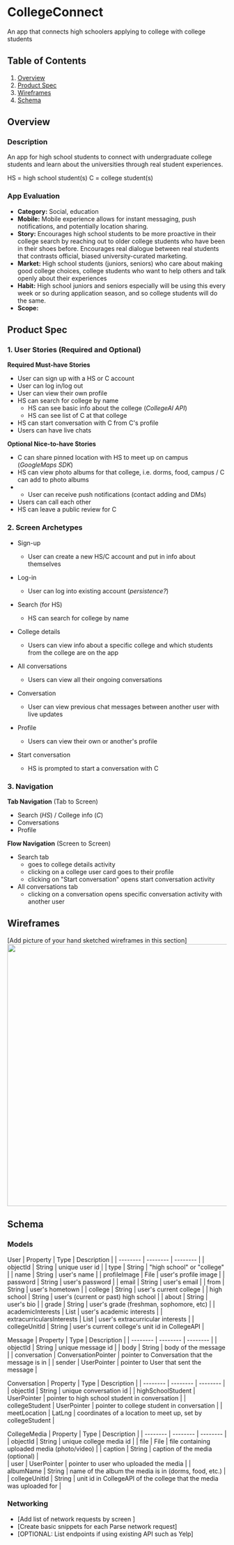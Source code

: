# CollegeConnect
An app that connects high schoolers applying to college with college students

## Table of Contents
1. [Overview](#Overview)
1. [Product Spec](#Product-Spec)
1. [Wireframes](#Wireframes)
2. [Schema](#Schema)

## Overview
### Description
An app for high school students to connect with undergraduate college students and learn about the universities through real student experiences. 

HS = high school student(s)
C = college student(s)

### App Evaluation
- **Category:** Social, education
- **Mobile:** Mobile experience allows for instant messaging, push notifications, and potentially location sharing. 
- **Story:** Encourages high school students to be more proactive in their college search by reaching out to older college students who have been in their shoes before. Encourages real dialogue between real students that contrasts official, biased university-curated marketing. 
- **Market:** High school students (juniors, seniors) who care about making good college choices, college students who want to help others and talk openly about their experiences
- **Habit:** High school juniors and seniors especially will be using this every week or so during application season, and so college students will do the same. 
- **Scope:** 

## Product Spec

### 1. User Stories (Required and Optional)

**Required Must-have Stories**

* User can sign up with a HS or C account
* User can log in/log out
* User can view their own profile
* HS can search for college by name
    * HS can see basic info about the college (*CollegeAI API*)
    * HS can see list of C at that college
* HS can start conversation with C from C's profile
* Users can have live chats

**Optional Nice-to-have Stories**

* C can share pinned location with HS to meet up on campus (*GoogleMaps SDK*)
* HS can view photo albums for that college, i.e. dorms, food, campus / C can add to photo albums
* * User can receive push notifications (contact adding and DMs)
* Users can call each other
* HS can leave a public review for C

### 2. Screen Archetypes

* Sign-up
   * User can create a new HS/C account and put in info about themselves

* Log-in
   * User can log into existing account (*persistence?*)
   
* Search (for HS)
   * HS can search for college by name

* College details
    * Users can view info about a specific college and which students from the college are on the app

* All conversations
    * Users can view all their ongoing conversations

* Conversation
    * User can view previous chat messages between another user with live updates

* Profile
    * Users can view their own or another's profile

* Start conversation
    * HS is prompted to start a conversation with C

### 3. Navigation

**Tab Navigation** (Tab to Screen)

* Search (*HS*) / College info (*C*)
* Conversations
* Profile

**Flow Navigation** (Screen to Screen)

* Search tab
   * goes to college details activity
   * clicking on a college user card goes to their profile
   * clicking on "Start conversation" opens start conversation activity
* All conversations tab
    * clicking on a conversation opens specific conversation activity with another user
    
 ## Wireframes
[Add picture of your hand sketched wireframes in this section]
<img src="https://github.com/janelle-cheung/CollegeConnect/blob/master/Wireframe" width=600>

## Schema 
### Models
User
| Property                     | Type         | Description |
| --------                     | --------     | -------- |
| objectId                     | String       | unique user id |
| type                         | String       | "high school" or "college" |
| name                         | String       | user's name |
| profileImage                 | File         | user's profile image |
| password                     | String       | user's password |
| email                        | String       | user's email |
| from                         | String       | user's hometown |
| college                      | String       | user's current college |
| high school                  | String       | user's (current or past) high school |
| about                        | String       | user's bio |
| grade                        | String       | user's grade (freshman, sophomore, etc) |
| academicInterests            | List<String> | user's academic interests |
| extracurricularsInterests    | List<String> | user's extracurricular interests |
| collegeUnitId                | String       | user's current college's unit id in CollegeAPI |
   
Message
| Property              | Type                  | Description |
| --------              | --------              | -------- |
| objectId              | String                | unique message id |
| body                  | String                | body of the message |
| conversation          | ConversationPointer   | pointer to Conversation that the message is in |
| sender                | UserPointer           | pointer to User that sent the message |
   
Conversation
| Property              | Type                  | Description |
| --------              | --------              | -------- |
| objectId              | String                | unique conversation id |
| highSchoolStudent     | UserPointer           | pointer to high school student in conversation |
| collegeStudent        | UserPointer           | pointer to college student in conversation |
| meetLocation          | LatLng                | coordinates of a location to meet up, set by collegeStudent |
   
CollegeMedia
| Property              | Type                  | Description |
| --------              | --------              | -------- |
| objectId              | String                | unique college media id | 
| file                  | File                  | file containing uploaded media (photo/video) |
| caption               | String                | caption of the media (optional) |  
| user                  | UserPointer           | pointer to user who uploaded the media | 
| albumName             | String                | name of the album the media is in (dorms, food, etc.) |
| collegeUnitId         | String                | unit id in CollegeAPI of the college that the media was uploaded for |  

### Networking
- [Add list of network requests by screen ]
- [Create basic snippets for each Parse network request]
- [OPTIONAL: List endpoints if using existing API such as Yelp]
